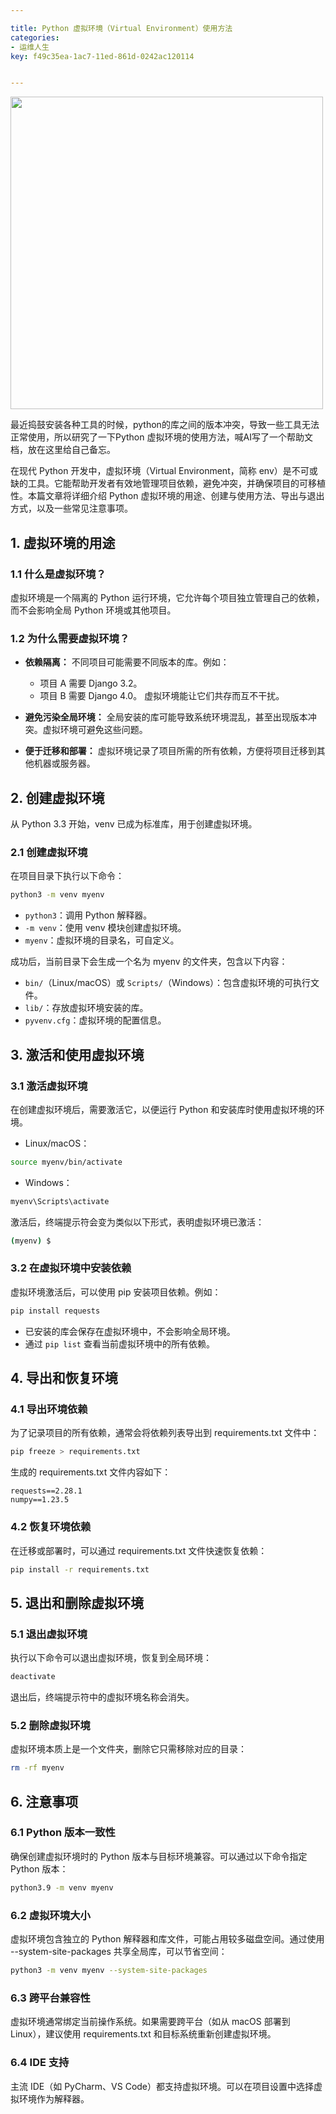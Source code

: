 ```yaml
---

title: Python 虚拟环境（Virtual Environment）使用方法
categories:
- 运维人生
key: f49c35ea-1ac7-11ed-861d-0242ac120114


---
```


<img src="https://images.animesdata.com.ap-south-1.linodeobjects.com/news/2024/12/05/python-env.png" width="500" />

最近捣鼓安装各种工具的时候，python的库之间的版本冲突，导致一些工具无法正常使用，所以研究了一下Python 虚拟环境的使用方法，喊AI写了一个帮助文档，放在这里给自己备忘。

在现代 Python 开发中，虚拟环境（Virtual Environment，简称 env）是不可或缺的工具。它能帮助开发者有效地管理项目依赖，避免冲突，并确保项目的可移植性。本篇文章将详细介绍 Python 虚拟环境的用途、创建与使用方法、导出与退出方式，以及一些常见注意事项。

## 1. 虚拟环境的用途

### 1.1 什么是虚拟环境？

虚拟环境是一个隔离的 Python 运行环境，它允许每个项目独立管理自己的依赖，而不会影响全局 Python 环境或其他项目。

### 1.2 为什么需要虚拟环境？

- **依赖隔离：**
不同项目可能需要不同版本的库。例如：
  - 项目 A 需要 Django 3.2。
  - 项目 B 需要 Django 4.0。
虚拟环境能让它们共存而互不干扰。

- **避免污染全局环境：**
全局安装的库可能导致系统环境混乱，甚至出现版本冲突。虚拟环境可避免这些问题。

- **便于迁移和部署：**
虚拟环境记录了项目所需的所有依赖，方便将项目迁移到其他机器或服务器。

## 2. 创建虚拟环境

从 Python 3.3 开始，venv 已成为标准库，用于创建虚拟环境。

### 2.1 创建虚拟环境

在项目目录下执行以下命令：

```bash
python3 -m venv myenv
```

- `python3`：调用 Python 解释器。
- `-m venv`：使用 venv 模块创建虚拟环境。
- `myenv`：虚拟环境的目录名，可自定义。

成功后，当前目录下会生成一个名为 myenv 的文件夹，包含以下内容：
- `bin/`（Linux/macOS）或 `Scripts/`（Windows）：包含虚拟环境的可执行文件。
- `lib/`：存放虚拟环境安装的库。
- `pyvenv.cfg`：虚拟环境的配置信息。

## 3. 激活和使用虚拟环境

### 3.1 激活虚拟环境

在创建虚拟环境后，需要激活它，以便运行 Python 和安装库时使用虚拟环境的环境。

- Linux/macOS：
```bash
source myenv/bin/activate
```

- Windows：
```bash
myenv\Scripts\activate
```

激活后，终端提示符会变为类似以下形式，表明虚拟环境已激活：

```bash
(myenv) $
```

### 3.2 在虚拟环境中安装依赖

虚拟环境激活后，可以使用 pip 安装项目依赖。例如：

```bash
pip install requests
```

- 已安装的库会保存在虚拟环境中，不会影响全局环境。
- 通过 `pip list` 查看当前虚拟环境中的所有依赖。

## 4. 导出和恢复环境

### 4.1 导出环境依赖

为了记录项目的所有依赖，通常会将依赖列表导出到 requirements.txt 文件中：

```bash
pip freeze > requirements.txt
```

生成的 requirements.txt 文件内容如下：

```
requests==2.28.1
numpy==1.23.5
```

### 4.2 恢复环境依赖

在迁移或部署时，可以通过 requirements.txt 文件快速恢复依赖：

```bash
pip install -r requirements.txt
```

## 5. 退出和删除虚拟环境

### 5.1 退出虚拟环境

执行以下命令可以退出虚拟环境，恢复到全局环境：

```bash
deactivate
```

退出后，终端提示符中的虚拟环境名称会消失。

### 5.2 删除虚拟环境

虚拟环境本质上是一个文件夹，删除它只需移除对应的目录：

```bash
rm -rf myenv
```

## 6. 注意事项

### 6.1 Python 版本一致性

确保创建虚拟环境时的 Python 版本与目标环境兼容。可以通过以下命令指定 Python 版本：

```bash
python3.9 -m venv myenv
```

### 6.2 虚拟环境大小

虚拟环境包含独立的 Python 解释器和库文件，可能占用较多磁盘空间。通过使用 --system-site-packages 共享全局库，可以节省空间：

```bash
python3 -m venv myenv --system-site-packages
```

### 6.3 跨平台兼容性

虚拟环境通常绑定当前操作系统。如果需要跨平台（如从 macOS 部署到 Linux），建议使用 requirements.txt 和目标系统重新创建虚拟环境。

### 6.4 IDE 支持

主流 IDE（如 PyCharm、VS Code）都支持虚拟环境。可以在项目设置中选择虚拟环境作为解释器。